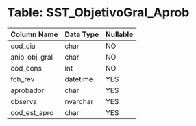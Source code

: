 # Table: SST_ObjetivoGral_Aprob

| Column Name | Data Type | Nullable |
|-------------|-----------|----------|
| cod_cia | char | NO |
| anio_obj_gral | char | NO |
| cod_cons | int | NO |
| fch_rev | datetime | YES |
| aprobador | char | YES |
| observa | nvarchar | YES |
| cod_est_apro | char | YES |
